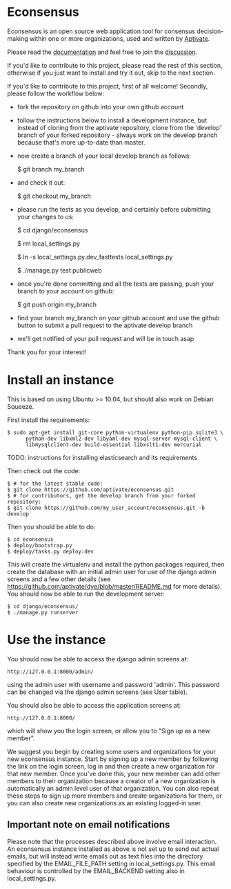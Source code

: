 Econsensus
==========

Econsensus is an open source web application tool for consensus decision-making within one or more organizations, 
used and written by [Aptivate](http://aptivate.org).

Please read the [documentation](http://old.aptivate.org/econsensus) and feel free to join the 
[discussion](https://groups.google.com/forum/?fromgroups#!forum/econsensusdiscuss).

If you'd like to contribute to this project, please read the rest of this section, otherwise 
if you just want to install and try it out, skip to the next section.

If you'd like to contribute to this project, first of all welcome! Secondly, please follow the workflow below:
- fork the repository on github into your own github account
- follow the instructions below to install a development instance, but instead of cloning from the aptivate repository, clone from the 'develop' branch of your forked repository - always work on the develop branch because 
that's more up-to-date than master.
- now create a branch of your local develop branch as follows:
 
    $ git branch my_branch

- and check it out:

    $ git checkout my_branch
    
- please run the tests as you develop, and certainly before submitting your changes to us:

    $ cd django/econsensus
    
    $ rm local_settings.py
    
    $ ln -s local_settings.py.dev_fasttests local_settings.py
    
    $ ./manage.py test publicweb
    
- once you're done committing and all the tests are passing, push your branch to your account on github:

    $ git push origin my_branch
    
- find your branch my_branch on your github account and use the github button to submit a pull request to the aptivate 
develop branch
- we'll get notified of your pull request and will be in touch asap

Thank you for your interest!

Install an instance
===================

This is based on using Ubuntu >= 10.04, but should also work on Debian Squeeze.

First install the requirements:

    $ sudo apt-get install git-core python-virtualenv python-pip sqlite3 \
          python-dev libxml2-dev libyaml-dev mysql-server mysql-client \
          libmysqlclient-dev build-essential libxslt1-dev mercurial

TODO: instructions for installing elasticsearch and its requirements

Then check out the code:

    $ # for the latest stable code:
    $ git clone https://github.com/aptivate/econsensus.git
    $ # for contributors, get the develop branch from your forked repository:
    $ git clone https://github.com/my_user_account/econsensus.git -b develop

Then you should be able to do:

    $ cd econsensus
    $ deploy/bootstrap.py
    $ deploy/tasks.py deploy:dev

This will create the virtualenv and install the python packages required, then 
create the database with an initial admin user for use of the django admin screens 
and a few other details (see https://github.com/aptivate/dye/blob/master/README.md for 
more details). You should now be able to run the development server:

    $ cd django/econsensus/
    $ ./manage.py runserver
    
Use the instance
================

You should now be able to access the django admin screens at:

    http://127.0.0.1:8000/admin/

using the admin user with username and password 'admin'. This password can be changed 
via the django admin screens (see User table).

You should also be able to access the application screens at:

    http://127.0.0.1:8000/
    
which will show you the login screen, or allow you to "Sign up as a new member". 

We suggest you begin by creating some users and organizations for your new econsensus instance.
Start by signing up a new member by following the link on the login screen, log in and 
then create a new organization for that new member. Once you've done this, your new member can 
add other members to their organization because a creator of a new organization is automatically 
an admin level user of that organization. You can also repeat
these steps to sign up more members and create organizations for them, or you can also create new 
organizations as an existing logged-in user. 

Important note on email notifications
-------------------------------------
Please note that the processes described above involve email interaction. An econsensus instance installed as above is not set up to send out 
actual emails, but will instead write emails out as text files into the directory specified by the 
EMAIL_FILE_PATH setting in local_settings.py. This email behaviour is controlled by the EMAIL_BACKEND 
setting also in local_settings.py.



                                                                                                                                                                                                                                                                                            

